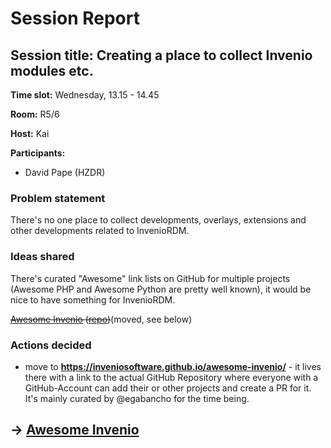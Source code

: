 # Session Report

## Session title: Creating a place to collect Invenio modules etc.

**Time slot:**
Wednesday, 13.15 - 14.45

**Room:**
R5/6

**Host:**
Kai

**Participants:**

- David Pape (HZDR)

### Problem statement
There's no one place to collect developments, overlays, extensions and other developments related to InvenioRDM.

### Ideas shared
There's curated "Awesome" link lists on GitHub for multiple projects (Awesome PHP and Awesome Python are pretty well known), it would be nice to have something for InvenioRDM.

~~[Awesome Invenio](https://egabancho.github.io/awesome-invenio/) ([repo](https://github.com/egabancho/awesome-invenio))~~(moved, see below)

### Actions decided

- move to **https://inveniosoftware.github.io/awesome-invenio/** - it lives there with a link to the actual GitHub Repository where everyone with a GitHub-Account can add their or other projects and create a PR for it. It's mainly curated by @egabancho for the time being.

## -> [Awesome Invenio](https://inveniosoftware.github.io/awesome-invenio/)